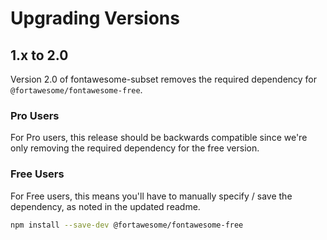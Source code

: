 # Upgrading Versions

## 1.x to 2.0
Version 2.0 of fontawesome-subset removes the required dependency for `@fortawesome/fontawesome-free`. 

### Pro Users 
For Pro users, this release should be backwards compatible since we're only removing the required dependency for the free version. 

### Free Users
For Free users, this means you'll have to manually specify / save the dependency, as noted in the updated readme.
```sh
npm install --save-dev @fortawesome/fontawesome-free
```  